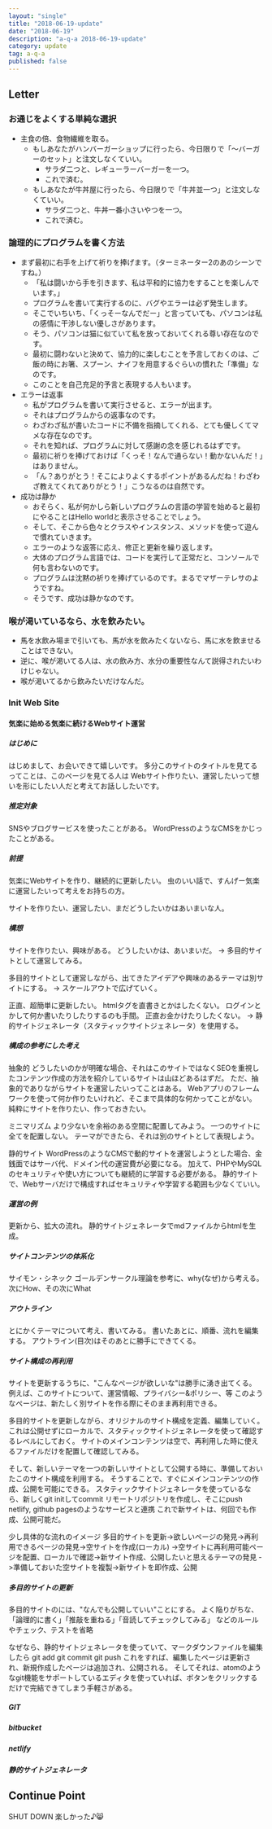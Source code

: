 ```yaml
---
layout: "single"
title: "2018-06-19-update"
date: "2018-06-19"
description: "a-q-a 2018-06-19-update"
category: update
tag: a-q-a
published: false
---
```


## Letter
### お通じをよくする単純な選択
- 主食の倍、食物繊維を取る。
  - もしあなたがハンバーガーショップに行ったら、今日限りで「〜バーガーのセット」と注文しなくていい。
    - サラダ二つと、レギューラーバーガーを一つ。
    - これで済む。
  - もしあなたが牛丼屋に行ったら、今日限りで「牛丼並一つ」と注文しなくていい。
    - サラダ二つと、牛丼一番小さいやつを一つ。
    - これで済む。

### 論理的にプログラムを書く方法
- まず最初に右手を上げて祈りを捧げます。（ターミネーター2のあのシーンですね。）
  - 「私は闘いから手を引きます、私は平和的に協力をすることを楽しんでいます。」
  - プログラムを書いて実行するのに、バグやエラーは必ず発生します。
  - そこでいちいち、「くっそーなんでだー」と言っていても、パソコンは私の感情に干渉しない優しさがあります。
  - そう、パソコンは猫に似ていて私を放っておいてくれる尊い存在なのです。
  - 最初に闘わないと決めて、協力的に楽しむことを予言しておくのは、ご飯の時にお箸、スプーン、ナイフを用意するぐらいの慣れた「準備」なのです。
  - このことを自己充足的予言と表現する人もいます。
- エラーは返事
  - 私がプログラムを書いて実行させると、エラーが出ます。
  - それはプログラムからの返事なのです。
  - わざわざ私が書いたコードに不備を指摘してくれる、とても優しくてマメな存在なのです。
  - それを知れば、プログラムに対して感謝の念を感じれるはずです。
  - 最初に祈りを捧げておけば「くっそ！なんで通らない！動かないんだ！」はありません。
  - 「ん？ありがとう！そこによりよくするポイントがあるんだね！わざわざ教えてくれてありがとう！」こうなるのは自然です。
- 成功は静か
  - おそらく、私が何かしら新しいプログラムの言語の学習を始めると最初にやることはHello worldと表示させることでしょう。
  - そして、そこから色々とクラスやインスタンス、メソッドを使って遊んで慣れていきます。
  - エラーのような返答に応え、修正と更新を繰り返します。
  - 大体のプログラム言語では、コードを実行して正常だと、コンソールで何も言わないのです。
  - プログラムは沈黙の祈りを捧げているのです。まるでマザーテレサのようですね。
  - そうです、成功は静かなのです。

### 喉が渇いているなら、水を飲みたい。
- 馬を水飲み場まで引いても、馬が水を飲みたくないなら、馬に水を飲ませることはできない。
- 逆に、喉が渇いてる人は、水の飲み方、水分の重要性なんて説得されたいわけじゃない。
- 喉が渇いてるから飲みたいだけなんだ。

### Init Web Site
#### 気楽に始める気楽に続けるWebサイト運営

##### はじめに
はじめまして、お会いできて嬉しいです。
多分このサイトのタイトルを見てるってことは、このページを見てる人は
Webサイト作りたい、運営したいって想いを形にしたい人だと考えてお話ししたいです。

##### 推定対象
SNSやブログサービスを使ったことがある。
WordPressのようなCMSをかじったことがある。

##### 前提
気楽にWebサイトを作り、継続的に更新したい。
虫のいい話で、すんげー気楽に運営したいって考えをお持ちの方。

サイトを作りたい、運営したい、まだどうしたいかはあいまいな人。

##### 構想
サイトを作りたい、興味がある。
どうしたいかは、あいまいだ。
-> 多目的サイトとして運営してみる。

多目的サイトとして運営しながら、出てきたアイデアや興味のあるテーマは別サイトにする。
-> スケールアウトで広げていく。

正直、超簡単に更新したい。
htmlタグを直書きとかはしたくない。
ログインとかして何か書いたりしたりするのも手間。
正直お金かけたりしたくない。
-> 静的サイトジェネレータ（スタティックサイトジェネレータ）を使用する。

##### 構成の参考にした考え
抽象的
どうしたいのかが明確な場合、それはこのサイトではなくSEOを重視したコンテンツ作成の方法を紹介しているサイトは山ほどあるはずだ。
ただ、抽象的でありながらサイトを運営したいってことはある。
Webアプリのフレームワークを使って何か作りたいけれど、そこまで具体的な何かってことがない。
純粋にサイトを作りたい、作っておきたい。

ミニマリズム
より少ないを余裕のある空間に配置してみよう。
一つのサイトに全てを配置しない。
テーマができたら、それは別のサイトとして表現しよう。

静的サイト
WordPressのようなCMSで動的サイトを運営しようとした場合、金銭面ではサーバ代、ドメイン代の運営費が必要になる。
加えて、PHPやMySQLのセキュリティや使い方についても継続的に学習する必要がある。
静的サイトで、Webサーバだけで構成すればセキュリティや学習する範囲も少なくていい。

##### 運営の例
更新から、拡大の流れ。
静的サイトジェネレータでmdファイルからhtmlを生成。

##### サイトコンテンツの体系化
サイモン・シネック
ゴールデンサークル理論を参考に、why(なぜ)から考える。
次にHow、その次にWhat

##### アウトライン
とにかくテーマについて考え、書いてみる。
書いたあとに、順番、流れを編集する。
アウトライン(目次)はそのあとに勝手にできてくる。

##### サイト構成の再利用
サイトを更新するうちに、"こんなページが欲しいな"は勝手に湧き出てくる。
例えば、このサイトについて、運営情報、プライバシー&ポリシー、等
このようなページは、新たしく別サイトを作る際にそのまま再利用できる。

多目的サイトを更新しながら、オリジナルのサイト構成を定義、編集していく。
これは公開せずにローカルで、スタティックサイトジェネレータを使って確認するレベルにしておく。
サイトのメインコンテンツは空で、再利用した時に使えるファイルだけを配置して確認してみる。

そして、新しいテーマを一つの新しいサイトとして公開する時に、準備しておいたこのサイト構成を利用する。
そうすることで、すぐにメインコンテンツの作成、公開を可能にできる。
スタティックサイトジェネレータを使っているなら、新しくgit initしてcommit
リモートリポジトリを作成し、そこにpush
netlify, github pagesのようなサービスと連携
これで新サイトは、何回でも作成、公開可能だ。

少し具体的な流れのイメージ
多目的サイトを更新->欲しいページの発見->再利用できるページの発見->空サイトを作成(ローカル)
->空サイトに再利用可能ページを配置、ローカルで確認->新サイト作成、公開したいと思えるテーマの発見
->準備しておいた空サイトを複製->新サイトを即作成、公開

##### 多目的サイトの更新
多目的サイトのには、"なんでも公開していい"ことにする。
よく陥りがちな、「論理的に書く」「推敲を重ねる」「音読してチェックしてみる」
などのルールやチェック、テストを省略

なぜなら、静的サイトジェネレータを使っていて、マークダウンファイルを編集したら
git add
git commit
git push
これをすれば、編集したページは更新され、新規作成したページは追加され、公開される。
そしてそれは、atomのようなgit機能をサポートしているエディタを使っていれば、ボタンをクリックするだけで完結できてしまう手軽さがある。



##### GIT

##### bitbucket

##### netlify

##### 静的サイトジェネレータ

## Continue Point

SHUT DOWN
楽しかった♪:smile_cat:
